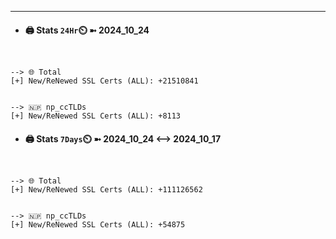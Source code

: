 

---
- #### 🖨️ **Stats** `24Hr`⏲️ ➼ 2024_10_24
```console


--> 🌐 Total
[+] New/ReNewed SSL Certs (ALL): +21510841


--> 🇳🇵 np_ccTLDs
[+] New/ReNewed SSL Certs (ALL): +8113

```

- #### 🖨️ **Stats** `7Days`⏲️ ➼ 2024_10_24 <--> 2024_10_17
```console


--> 🌐 Total
[+] New/ReNewed SSL Certs (ALL): +111126562


--> 🇳🇵 np_ccTLDs
[+] New/ReNewed SSL Certs (ALL): +54875

```

